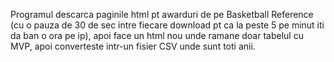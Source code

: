 Programul descarca paginile html pt awarduri de pe Basketball Reference (cu o pauza de 30 de sec intre fiecare download pt ca la peste 5 pe minut iti da ban o ora pe ip), apoi face un html nou unde ramane doar tabelul cu MVP, apoi converteste intr-un fisier CSV unde sunt toti anii.
